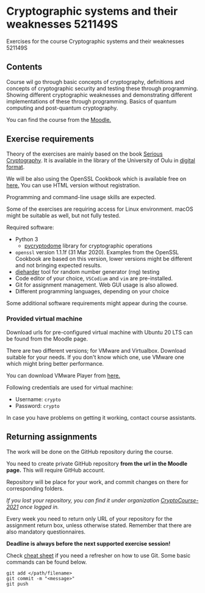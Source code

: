 # Cryptographic systems and their weaknesses 521149S

Exercises for the course Cryptographic systems and their weaknesses 521149S

## Contents

Course wil go through basic concepts of cryptography, definitions and concepts of cryptographic security and testing these through programming. Showing different cryptographic weaknesses and demonstrating different implementations of these through programming. Basics of quantum computing and post-quantum cryptography.

You can find the course from the [Moodle.](https://moodle.oulu.fi/course/view.php?id=7315)

## Exercise requirements

Theory of the exercises are mainly based on the book [Serious Cryptography](https://nostarch.com/seriouscrypto). It is available in the library of the University of Oulu in [digital format](https://oula.finna.fi/Record/oy_electronic_oy.9917612964306252).

We will be also using the OpenSSL Cookbook which is available free on [here.](https://www.feistyduck.com/books/openssl-cookbook/) You can use HTML version without registration.

Programming and command-line usage skills are expected.

Some of the exercises are requiring access for Linux environment. macOS might be suitable as well, but not fully tested.

Required software:

  * Python 3
    * [pycryptodome](https://github.com/Legrandin/pycryptodome) library for cryptographic operations 
  * `openssl` version 1.1.1f (31 Mar 2020). Examples from the OpenSSL Cookbook are based on this version, lower versions might be different and not bringing expected results.
  * [dieharder](https://webhome.phy.duke.edu/~rgb/General/dieharder.php) tool for random number generator (rng) testing
  * Code editor of your choice, `VSCodium` and `vim` are pre-installed.
  * Git for assignment management. Web GUI usage is also allowed.
  * Different programming languages, depending on your choice

Some additional software requirements might appear during the course.

### Provided virtual machine

Download urls for pre-configured virtual machine with Ubuntu 20 LTS can be found from the Moodle page.

There are two different versions; for VMware and Virtualbox. Download suitable for your needs. If you don't know which one, use VMware one which might bring better performance.

You can download VMware Player from [here.](https://my.vmware.com/en/web/vmware/downloads/info/slug/desktop_end_user_computing/vmware_workstation_player/16_0)

Following credentials are used for virtual machine:

  * Username: `crypto`
  * Password: `crypto`

In case you have problems on getting it working, contact course assistants.

## Returning assignments 

The work will be done on the GitHub repository during the course.

You need to create private GitHub repository **from the url in the Moodle page.** This will require GitHub account.

Repository will be place for your work, and commit changes on there for corresponding folders.

*If you lost your repository, you can find it under organization [CryptoCourse-2021](https://github.com/CryptoCourse-2021) once logged in.*

Every week you need to return only URL of your repository for the assignment return box, unless otherwise stated. Remember that there are also mandatory questionnaires.

 **Deadline is always before the next supported exercise session!**

Check [cheat sheet](https://training.github.com/downloads/github-git-cheat-sheet.pdf) if you need a refresher on how to use Git. Some basic commands can be found below.

```
git add </path/filename>
git commit -m "<message>"
git push
```
